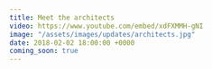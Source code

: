```yaml
---
title: Meet the architects
video: https://www.youtube.com/embed/xdFXMMH-gNI
image: "/assets/images/updates/architects.jpg"
date: 2018-02-02 18:00:00 +0000
coming_soon: true
---
```

